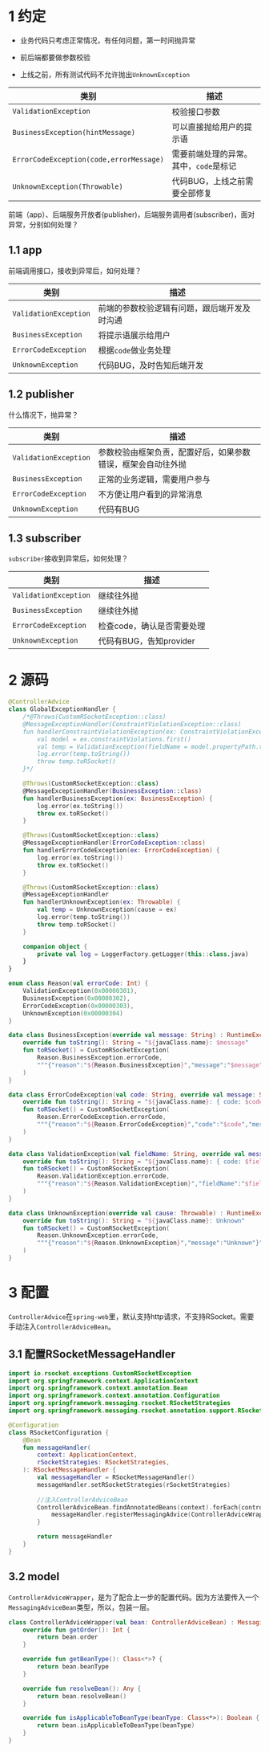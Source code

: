 # 1 约定

- 业务代码只考虑正常情况，有任何问题，第一时间抛异常

- 前后端都要做参数校验

- 上线之前，所有测试代码不允许抛出`UnknownException`

| 类别                                      | 描述                         |
| --------------------------------------- | -------------------------- |
| `ValidationException`                   | 校验接口参数                     |
| `BusinessException(hintMessage)`        | 可以直接抛给用户的提示语               |
| `ErrorCodeException(code,errorMessage)` | 需要前端处理的异常。<br>其中，`code`是标记 |
| `UnknownException(Throwable)`           | 代码BUG，上线之前需要全部修复           |

前端（app）、后端服务开放者(publisher)，后端服务调用者(subscriber)，面对异常，分别如何处理？

## 1.1 app

前端调用接口，接收到异常后，如何处理？

| 类别                    | 描述                     |
| --------------------- | ---------------------- |
| `ValidationException` | 前端的参数校验逻辑有问题，跟后端开发及时沟通 |
| `BusinessException`   | 将提示语展示给用户              |
| `ErrorCodeException`  | 根据`code`做业务处理          |
| `UnknownException`    | 代码BUG，及时告知后端开发         |

## 1.2 publisher

什么情况下，抛异常？

| 类别                    | 描述                             |
| --------------------- | ------------------------------ |
| `ValidationException` | 参数校验由框架负责，配置好后，如果参数错误，框架会自动往外抛 |
| `BusinessException`   | 正常的业务逻辑，需要用户参与                 |
| `ErrorCodeException`  | 不方便让用户看到的异常消息                  |
| `UnknownException`    | 代码有BUG                         |

## 1.3 subscriber

`subscriber`接收到异常后，如何处理？

| 类别                    | 描述                |
| --------------------- | ----------------- |
| `ValidationException` | 继续往外抛             |
| `BusinessException`   | 继续往外抛             |
| `ErrorCodeException`  | 检查code，确认是否需要处理   |
| `UnknownException`    | 代码有BUG，告知provider |

# 2 源码

```kotlin
@ControllerAdvice
class GlobalExceptionHandler {
    /*@Throws(CustomRSocketException::class)
    @MessageExceptionHandler(ConstraintViolationException::class)
    fun handlerConstraintViolationException(ex: ConstraintViolationException) {
        val model = ex.constraintViolations.first()
        val temp = ValidationException(fieldName = model.propertyPath.toString(), message = model.message!!)
        log.error(temp.toString())
        throw temp.toRSocket()
    }*/

    @Throws(CustomRSocketException::class)
    @MessageExceptionHandler(BusinessException::class)
    fun handlerBusinessException(ex: BusinessException) {
        log.error(ex.toString())
        throw ex.toRSocket()
    }

    @Throws(CustomRSocketException::class)
    @MessageExceptionHandler(ErrorCodeException::class)
    fun handlerErrorCodeException(ex: ErrorCodeException) {
        log.error(ex.toString())
        throw ex.toRSocket()
    }

    @Throws(CustomRSocketException::class)
    @MessageExceptionHandler
    fun handlerUnknownException(ex: Throwable) {
        val temp = UnknownException(cause = ex)
        log.error(temp.toString())
        throw temp.toRSocket()
    }

    companion object {
        private val log = LoggerFactory.getLogger(this::class.java)
    }
}

enum class Reason(val errorCode: Int) {
    ValidationException(0x00000301),
    BusinessException(0x00000302),
    ErrorCodeException(0x00000303),
    UnknownException(0x00000304)
}

data class BusinessException(override val message: String) : RuntimeException(message) {
    override fun toString(): String = "${javaClass.name}: $message"
    fun toRSocket() = CustomRSocketException(
        Reason.BusinessException.errorCode,
        """{"reason":"${Reason.BusinessException}","message":"$message"}"""
    )
}

data class ErrorCodeException(val code: String, override val message: String) : RuntimeException(message) {
    override fun toString(): String = "${javaClass.name}: { code: $code -> message: $message }"
    fun toRSocket() = CustomRSocketException(
        Reason.ErrorCodeException.errorCode,
        """{"reason":"${Reason.ErrorCodeException}","code":"$code","message":"$message"}"""
    )
}

data class ValidationException(val fieldName: String, override val message: String) : RuntimeException(message) {
    override fun toString(): String = "${javaClass.name}: { code: $fieldName -> message: $message }"
    fun toRSocket() = CustomRSocketException(
        Reason.ValidationException.errorCode,
        """{"reason":"${Reason.ValidationException}","fieldName":"$fieldName","message":"$message"}"""
    )
}

data class UnknownException(override val cause: Throwable) : RuntimeException(cause) {
    override fun toString(): String = "${javaClass.name}: Unknown"
    fun toRSocket() = CustomRSocketException(
        Reason.UnknownException.errorCode,
        """{"reason":"${Reason.UnknownException}","message":"Unknown"}"""
    )
}
```

# 3 配置

`ControllerAdvice`在`spring-web`里，默认支持http请求，不支持RSocket。需要手动注入`ControllerAdviceBean`。

## 3.1 配置RSocketMessageHandler

```kotlin
import io.rsocket.exceptions.CustomRSocketException
import org.springframework.context.ApplicationContext
import org.springframework.context.annotation.Bean
import org.springframework.context.annotation.Configuration
import org.springframework.messaging.rsocket.RSocketStrategies
import org.springframework.messaging.rsocket.annotation.support.RSocketMessageHandler

@Configuration
class RSocketConfiguration {
    @Bean
    fun messageHandler(
        context: ApplicationContext,
        rSocketStrategies: RSocketStrategies,
    ): RSocketMessageHandler {
        val messageHandler = RSocketMessageHandler()
        messageHandler.setRSocketStrategies(rSocketStrategies)
        
        //注入ControllerAdviceBean
        ControllerAdviceBean.findAnnotatedBeans(context).forEach{controllerAdviceBean ->
            messageHandler.registerMessagingAdvice(ControllerAdviceWrapper(controllerAdviceBean))
        }

        return messageHandler
    }
}
```

## 3.2 model

`ControllerAdviceWrapper`，是为了配合上一步的配置代码。因为方法要传入一个`MessagingAdviceBean`类型，所以，包装一层。

```kotlin
class ControllerAdviceWrapper(val bean: ControllerAdviceBean) : MessagingAdviceBean {
    override fun getOrder(): Int {
        return bean.order
    }

    override fun getBeanType(): Class<*>? {
        return bean.beanType
    }

    override fun resolveBean(): Any {
        return bean.resolveBean()
    }

    override fun isApplicableToBeanType(beanType: Class<*>): Boolean {
        return bean.isApplicableToBeanType(beanType)
    }
}
```


